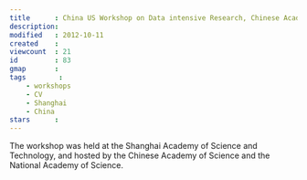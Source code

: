```yaml
---
title      : China US Workshop on Data intensive Research, Chinese Academy of Science, Shanghai, China
description: 
modified   : 2012-10-11
created    : 
viewcount  : 21
id         : 83
gmap       : 
tags        :
    - workshops
    - CV
    - Shanghai
    - China
stars      : 
---
```


The workshop was held at the Shanghai Academy of Science and Technology, and hosted by the Chinese Academy of Science and the National Academy of Science.
